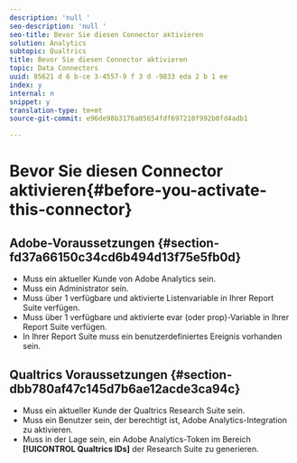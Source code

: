 ```yaml
---
description: 'null '
seo-description: 'null '
seo-title: Bevor Sie diesen Connector aktivieren
solution: Analytics
subtopic: Qualtrics
title: Bevor Sie diesen Connector aktivieren
topic: Data Connectors
uuid: 85621 d 6 b-ce 3-4557-9 f 3 d -9833 eda 2 b 1 ee
index: y
internal: n
snippet: y
translation-type: tm+mt
source-git-commit: e96de98b3176a05654fdf697210f992b0fd4adb1

---
```



# Bevor Sie diesen Connector aktivieren{#before-you-activate-this-connector}

## Adobe-Voraussetzungen {#section-fd37a66150c34cd6b494d13f75e5fb0d}

* Muss ein aktueller Kunde von Adobe Analytics sein.
* Muss ein Administrator sein.
* Muss über 1 verfügbare und aktivierte Listenvariable in Ihrer Report Suite verfügen.
* Muss über 1 verfügbare und aktivierte evar (oder prop)-Variable in Ihrer Report Suite verfügen.
* In Ihrer Report Suite muss ein benutzerdefiniertes Ereignis vorhanden sein.

## Qualtrics Voraussetzungen {#section-dbb780af47c145d7b6ae12acde3ca94c}

* Muss ein aktueller Kunde der Qualtrics Research Suite sein.
* Muss ein Benutzer sein, der berechtigt ist, Adobe Analytics-Integration zu aktivieren.
* Muss in der Lage sein, ein Adobe Analytics-Token im Bereich **[!UICONTROL Qualtrics IDs]** der Research Suite zu generieren.

